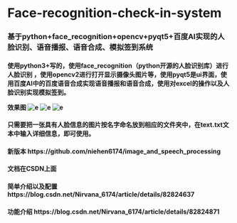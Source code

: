 # Face-recognition-check-in-system

<h3>基于python+face_recognition+opencv+pyqt5+百度AI实现的人脸识别、语音播报、语音合成、模拟签到系统


<h4>使用python3+写的，使用face_recognition（python开源的人脸识别库）进行人脸识别 ，使用opencv2进行打开显示摄像头图片等，使用pyqt5是ui界面，使用百度AI中的百度语音合成实现语音播报和语音合成，使用对excel的操作以及人脸识别实现模拟签到。

 效果图 
 ![e](https://img-blog.csdn.net/20180923210259783?watermark/2/text/aHR0cHM6Ly9ibG9nLmNzZG4ubmV0L05pcnZhbmFfNjE3NA==/font/5a6L5L2T/fontsize/400/fill/I0JBQkFCMA==/dissolve/70)
![e](https://img-blog.csdn.net/20180923203009357?watermark/2/text/aHR0cHM6Ly9ibG9nLmNzZG4ubmV0L05pcnZhbmFfNjE3NA==/font/5a6L5L2T/fontsize/400/fill/I0JBQkFCMA==/dissolve/70)
![e](https://img-blog.csdn.net/20180923211202889?watermark/2/text/aHR0cHM6Ly9ibG9nLmNzZG4ubmV0L05pcnZhbmFfNjE3NA==/font/5a6L5L2T/fontsize/400/fill/I0JBQkFCMA==/dissolve/70)
<h4>只需要把一张具有人脸信息的图片按名字命名放到相应的文件夹中，在text.txt文本中输入详细信息，即可使用。
<h4> 新版本 https://github.com/niehen6174/image_and_speech_processing
<h4>文档在CSDN上面 
<h4>简单介绍以及配置 https://blog.csdn.net/Nirvana_6174/article/details/82824637
<h4>功能介绍 https://blog.csdn.net/Nirvana_6174/article/details/82824871

